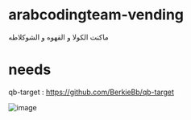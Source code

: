 # arabcodingteam-vending

ماكنت الكولا و القهوه و الشوكلاطه

# needs 

qb-target : https://github.com/BerkieBb/qb-target


![image](https://user-images.githubusercontent.com/89742984/145432225-fc4d67b6-9f7b-4d70-ab47-7abe94e7c691.png)
